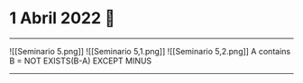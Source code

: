 # 1 Abril 2022 🎏
---
![[Seminario 5.png]]
![[Seminario 5,1.png]]
![[Seminario 5,2.png]]
A contains B = NOT EXISTS(B-A) EXCEPT MINUS

---
